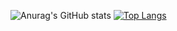 ![Anurag's GitHub stats](https://github-readme-stats.vercel.app/api?username=hdinia&show_icons=true&theme=transparent)
[![Top Langs](https://github-readme-stats.vercel.app/api/top-langs/?username=hdinia&layout=compact)](https://github.com/hdinia/github-readme-stats)
